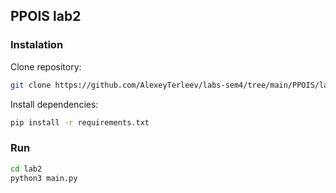 ## PPOIS lab2

### Instalation

Clone repository:
```bash
git clone https://github.com/AlexeyTerleev/labs-sem4/tree/main/PPOIS/lab2
```

Install dependencies:
```bash
pip install -r requirements.txt
```

### Run

```bash
cd lab2
python3 main.py
```

